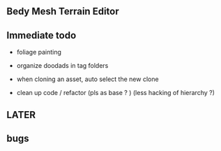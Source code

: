 

## Bedy Mesh Terrain Editor




## Immediate todo 

- foliage painting 
- organize doodads in  tag folders 


- when cloning an asset, auto select the new clone 

- clean up code / refactor (pls as base ? ) (less hacking of hierarchy ?)
 
 
## LATER  


## bugs 

 